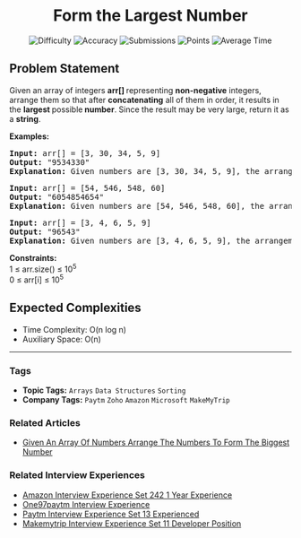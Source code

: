 <h1 align="center">Form the Largest Number</h1>

<p align="center">
  <img alt="Difficulty" title="Difficulty" src="https://custom-icon-badges.demolab.com/badge/Difficulty: Medium-1F222E?style=for-the-badge&logoColor=white&logo=fire"/>
  <img alt="Accuracy" title="Accuracy" src="https://custom-icon-badges.demolab.com/badge/Accuracy: 37.82%25-1F222E?style=for-the-badge&logoColor=white&logo=target"/>
  <img alt="Submissions" title="Submissions" src="https://custom-icon-badges.demolab.com/badge/Submissions: 172K+-1F222E?style=for-the-badge&logoColor=white&logo=repo"/>
  <img alt="Points" title="Points" src="https://custom-icon-badges.demolab.com/badge/Points: 4-1F222E?style=for-the-badge&logoColor=white&logo=award"/>
  <img alt="Average Time" title="Average Time" src="https://custom-icon-badges.demolab.com/badge/Average%20Time: N/A-1F222E?style=for-the-badge&logoColor=white&logo=clock"/>
</p>

## Problem Statement

Given an array of integers <b>arr[]</b><b> </b>representing <b>non-negative</b> integers, arrange them so that after <b>concatenating</b> all of them in order, it results in the <b>largest </b>possible<b> number</b>. Since the result may be very large, return it as a <b>string</b>.

<b>Examples:</b>

<pre><b>Input:</b> arr[] = [3, 30, 34, 5, 9]
<b>Output:</b> "9534330"
<b>Explanation:</b> Given numbers are [3, 30, 34, 5, 9], the arrangement [9, 5, 34, 3, 30] gives the largest value.</pre>

<pre><b>Input:</b> arr[] = [54, 546, 548, 60]
<b>Output:</b> "6054854654"
<b>Explanation:</b> Given numbers are [54, 546, 548, 60], the arrangement [60, 548, 546, 54] gives the largest value.<br></pre>

<pre><b>Input:</b> arr[] = [3, 4, 6, 5, 9]
<b>Output:</b> "96543"
<b>Explanation:</b> Given numbers are [3, 4, 6, 5, 9], the arrangement [9, 6, 5, 4, 3] gives the largest value.</pre>

<b>Constraints:</b><br>1 ≤ arr.size() ≤ 10<sup>5</sup><br>0 ≤ arr[i] ≤ 10<sup>5</sup>

## Expected Complexities
- Time Complexity: O(n log n)
- Auxiliary Space: O(n)

<hr>

### Tags
- **Topic Tags:** `Arrays` `Data Structures` `Sorting`
- **Company Tags:** `Paytm` `Zoho` `Amazon` `Microsoft` `MakeMyTrip`

### Related Articles
- [Given An Array Of Numbers Arrange The Numbers To Form The Biggest Number](https://www.geeksforgeeks.org/given-an-array-of-numbers-arrange-the-numbers-to-form-the-biggest-number/)

### Related Interview Experiences
- [Amazon Interview Experience Set 242 1 Year Experience](https://www.geeksforgeeks.org/amazon-interview-experience-set-242-1-year-experience/)
- [One97paytm Interview Experience](https://www.geeksforgeeks.org/one97paytm-interview-experience/)
- [Paytm Interview Experience Set 13 Experienced](https://www.geeksforgeeks.org/paytm-interview-experience-set-13-experienced/)
- [Makemytrip Interview Experience Set 11 Developer Position](https://www.geeksforgeeks.org/makemytrip-interview-experience-set-11-developer-position/)
